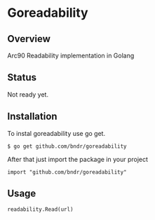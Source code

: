 Goreadability
=============

## Overview
Arc90 Readability implementation in Golang

## Status

Not ready yet.

## Installation
To instal goreadability use go get.

    $ go get github.com/bndr/goreadability

After that just import the package in your project

    import "github.com/bndr/goreadability"

## Usage

	readability.Read(url)
